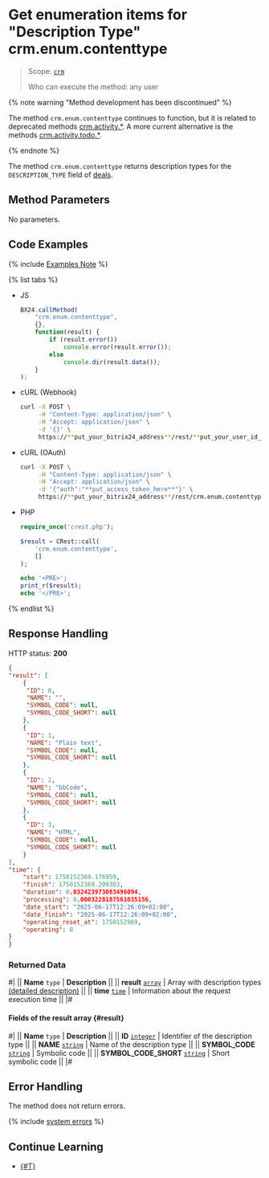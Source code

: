 # Get enumeration items for "Description Type" crm.enum.contenttype

> Scope: [`crm`](../../../../scopes/permissions.md)
>
> Who can execute the method: any user

{% note warning "Method development has been discontinued" %}

The method `crm.enum.contenttype` continues to function, but it is related to deprecated methods [crm.activity.*](../../../timeline/activities/index.md). A more current alternative is the methods [crm.activity.todo.*](../../../timeline/activities/todo/index.md). 

{% endnote %}

The method `crm.enum.contenttype` returns description types for the `DESCRIPTION_TYPE` field of [deals](../../../timeline/activities/index.md).

## Method Parameters

No parameters.

## Code Examples

{% include [Examples Note](../../../../../_includes/examples.md) %}

{% list tabs %}

- JS

    ```js
    BX24.callMethod(
        "crm.enum.contenttype",
        {},
        function(result) {
            if (result.error())
                console.error(result.error());
            else
                console.dir(result.data());
        }
    );
    ```

- cURL (Webhook)

    ```bash
    curl -X POST \
         -H "Content-Type: application/json" \
         -H "Accept: application/json" \
         -d '{}' \
         https://**put_your_bitrix24_address**/rest/**put_your_user_id_here**/**put_your_webhook_here**/crm.enum.contenttype
    ```

- cURL (OAuth)

    ```bash
    curl -X POST \
         -H "Content-Type: application/json" \
         -H "Accept: application/json" \
         -d '{"auth":"**put_access_token_here**"}' \
         https://**put_your_bitrix24_address**/rest/crm.enum.contenttype
    ```

- PHP

    ```php
    require_once('crest.php');

    $result = CRest::call(
        'crm.enum.contenttype',
        []
    );

    echo '<PRE>';
    print_r($result);
    echo '</PRE>';
    ```

{% endlist %}

## Response Handling

HTTP status: **200**

```json
{
"result": [
    {
     "ID": 0,
     "NAME": "",
     "SYMBOL_CODE": null,
     "SYMBOL_CODE_SHORT": null
    },
    {
     "ID": 1,
     "NAME": "Plain text",
     "SYMBOL_CODE": null,
     "SYMBOL_CODE_SHORT": null
    },
    {
     "ID": 2,
     "NAME": "bbCode",
     "SYMBOL_CODE": null,
     "SYMBOL_CODE_SHORT": null
    },
    {
     "ID": 3,
     "NAME": "HTML",
     "SYMBOL_CODE": null,
     "SYMBOL_CODE_SHORT": null
    }
],
"time": {
    "start": 1750152369.176959,
    "finish": 1750152369.209383,
    "duration": 0.032423973083496094,
    "processing": 0.0003228187561035156,
    "date_start": "2025-06-17T12:26:09+02:00",
    "date_finish": "2025-06-17T12:26:09+02:00",
    "operating_reset_at": 1750152969,
    "operating": 0
}
}
```

### Returned Data

#|
|| **Name**
`type` | **Description** ||
|| **result**
[`array`](../../../../data-types.md) | Array with description types [(detailed description)](#result) ||
|| **time**
[`time`](../../../../data-types.md#time) | Information about the request execution time ||
|#

#### Fields of the result array {#result}

#|
|| **Name**
`type` | **Description** ||
|| **ID**
[`integer`](../../../../data-types.md) | Identifier of the description type ||
|| **NAME**
[`string`](../../../../data-types.md) | Name of the description type ||
|| **SYMBOL_CODE**
[`string`](../../../../data-types.md) | Symbolic code ||
|| **SYMBOL_CODE_SHORT**
[`string`](../../../../data-types.md) | Short symbolic code ||
|#

## Error Handling

The method does not return errors.

{% include [system errors](../../../../../_includes/system-errors.md) %}

## Continue Learning

- [{#T}](./../index.md)